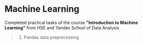 # Machine Learning

Completed practical tasks of the course **"Introduction to Machine Learning"** from HSE and Yandex School of Data Analysis.

> 1. Pandas data preprocessing

